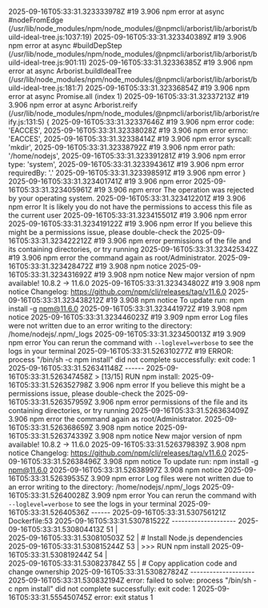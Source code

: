 2025-09-16T05:33:31.323333978Z #19 3.906 npm error     at async #nodeFromEdge (/usr/lib/node_modules/npm/node_modules/@npmcli/arborist/lib/arborist/build-ideal-tree.js:1037:19)
2025-09-16T05:33:31.323340389Z #19 3.906 npm error     at async #buildDepStep (/usr/lib/node_modules/npm/node_modules/@npmcli/arborist/lib/arborist/build-ideal-tree.js:901:11)
2025-09-16T05:33:31.32336385Z #19 3.906 npm error     at async Arborist.buildIdealTree (/usr/lib/node_modules/npm/node_modules/@npmcli/arborist/lib/arborist/build-ideal-tree.js:181:7)
2025-09-16T05:33:31.32336854Z #19 3.906 npm error     at async Promise.all (index 1)
2025-09-16T05:33:31.32337213Z #19 3.906 npm error     at async Arborist.reify (/usr/lib/node_modules/npm/node_modules/@npmcli/arborist/lib/arborist/reify.js:131:5) {
2025-09-16T05:33:31.32337646Z #19 3.906 npm error   code: 'EACCES',
2025-09-16T05:33:31.32338028Z #19 3.906 npm error   errno: 'EACCES',
2025-09-16T05:33:31.32338414Z #19 3.906 npm error   syscall: 'mkdir',
2025-09-16T05:33:31.32338792Z #19 3.906 npm error   path: '/home/nodejs',
2025-09-16T05:33:31.323391281Z #19 3.906 npm error   type: 'system',
2025-09-16T05:33:31.323394361Z #19 3.906 npm error   requiredBy: '.'
2025-09-16T05:33:31.323398591Z #19 3.906 npm error }
2025-09-16T05:33:31.323401741Z #19 3.906 npm error
2025-09-16T05:33:31.323405961Z #19 3.906 npm error The operation was rejected by your operating system.
2025-09-16T05:33:31.323412201Z #19 3.906 npm error It is likely you do not have the permissions to access this file as the current user
2025-09-16T05:33:31.323415501Z #19 3.906 npm error
2025-09-16T05:33:31.323419122Z #19 3.906 npm error If you believe this might be a permissions issue, please double-check the
2025-09-16T05:33:31.323422212Z #19 3.906 npm error permissions of the file and its containing directories, or try running
2025-09-16T05:33:31.323425342Z #19 3.906 npm error the command again as root/Administrator.
2025-09-16T05:33:31.323428472Z #19 3.908 npm notice
2025-09-16T05:33:31.323431692Z #19 3.908 npm notice New major version of npm available! 10.8.2 -> 11.6.0
2025-09-16T05:33:31.323434802Z #19 3.908 npm notice Changelog: https://github.com/npm/cli/releases/tag/v11.6.0
2025-09-16T05:33:31.323438212Z #19 3.908 npm notice To update run: npm install -g npm@11.6.0
2025-09-16T05:33:31.323441972Z #19 3.908 npm notice
2025-09-16T05:33:31.323446023Z #19 3.909 npm error Log files were not written due to an error writing to the directory: /home/nodejs/.npm/_logs
2025-09-16T05:33:31.323450013Z #19 3.909 npm error You can rerun the command with `--loglevel=verbose` to see the logs in your terminal
2025-09-16T05:33:31.526310277Z #19 ERROR: process "/bin/sh -c npm install" did not complete successfully: exit code: 1
2025-09-16T05:33:31.526341148Z ------
2025-09-16T05:33:31.526347458Z  > [13/15] RUN npm install:
2025-09-16T05:33:31.526352798Z 3.906 npm error If you believe this might be a permissions issue, please double-check the
2025-09-16T05:33:31.526357959Z 3.906 npm error permissions of the file and its containing directories, or try running
2025-09-16T05:33:31.526363409Z 3.906 npm error the command again as root/Administrator.
2025-09-16T05:33:31.526368659Z 3.908 npm notice
2025-09-16T05:33:31.526374339Z 3.908 npm notice New major version of npm available! 10.8.2 -> 11.6.0
2025-09-16T05:33:31.526379839Z 3.908 npm notice Changelog: https://github.com/npm/cli/releases/tag/v11.6.0
2025-09-16T05:33:31.52638496Z 3.908 npm notice To update run: npm install -g npm@11.6.0
2025-09-16T05:33:31.52638997Z 3.908 npm notice
2025-09-16T05:33:31.52639535Z 3.909 npm error Log files were not written due to an error writing to the directory: /home/nodejs/.npm/_logs
2025-09-16T05:33:31.52640028Z 3.909 npm error You can rerun the command with `--loglevel=verbose` to see the logs in your terminal
2025-09-16T05:33:31.52640536Z ------
2025-09-16T05:33:31.530756121Z Dockerfile:53
2025-09-16T05:33:31.530781522Z --------------------
2025-09-16T05:33:31.530804413Z   51 |     
2025-09-16T05:33:31.530810503Z   52 |     # Install Node.js dependencies
2025-09-16T05:33:31.530815244Z   53 | >>> RUN npm install
2025-09-16T05:33:31.530819244Z   54 |     
2025-09-16T05:33:31.530823784Z   55 |     # Copy application code and change ownership
2025-09-16T05:33:31.530827824Z --------------------
2025-09-16T05:33:31.530832194Z error: failed to solve: process "/bin/sh -c npm install" did not complete successfully: exit code: 1
2025-09-16T05:33:31.555450745Z error: exit status 1